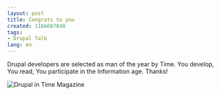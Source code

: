 ```yaml
---
layout: post
title: Congrats to you
created: 1166607040
tags:
- Drupal Talk
lang: en
---
```

Drupal developers are selected as man of the year by Time. You develop, You read, You participate in the Information age. Thanks!

![Drupal in Time Magazine](http://webschuur.com/sites/webschuur.com/files/time.png)
